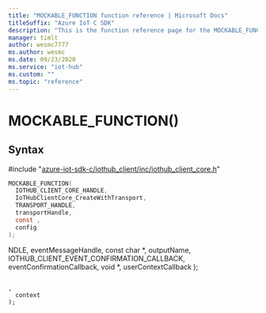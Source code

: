 ```yaml
---                             
title: "MOCKABLE_FUNCTION function reference | Microsoft Docs" 
titleSuffix: "Azure IoT C SDK"            
description: "This is the function reference page for the MOCKABLE_FUNCTION() function in the Azure IoT C SDK. This SDK is used with Azure IoT Hub and Azure IoT Hub Device Provisioning Service"            
manager: timlt                 
author: wesmc7777              
ms.author: wesmc               
ms.date: 09/23/2020                    
ms.service: "iot-hub"             
ms.custom: ""                
ms.topic: "reference"        
---                            
```


# MOCKABLE_FUNCTION()

## Syntax

\#include "[azure-iot-sdk-c/iothub_client/inc/iothub_client_core.h](../iothub-client-core-h.md)"  
```C
MOCKABLE_FUNCTION(
  IOTHUB_CLIENT_CORE_HANDLE,
  IoTHubClientCore_CreateWithTransport,
  TRANSPORT_HANDLE,
  transportHandle,
  const ,
  config
);
```

NDLE,
  eventMessageHandle,
  const char *,
  outputName,
  IOTHUB_CLIENT_EVENT_CONFIRMATION_CALLBACK,
  eventConfirmationCallback,
  void *,
  userContextCallback
);
```

,
  context
);
```

